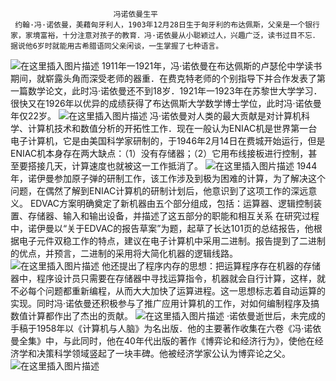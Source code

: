 ﻿                           冯诺依曼生平
     约翰·冯·诺依曼，美藉匈牙利人，1903年12月28日生于匈牙利的布达佩斯，父亲是一个银行家，家境富裕，十分注意对孩子的教育．冯·诺依曼从小聪颖过人，兴趣广泛，读书过目不忘．据说他6岁时就能用古希腊语同父亲闲谈，一生掌握了七种语言。
  ![在这里插入图片描述](https://img-blog.csdn.net/20181014204406296?watermark/2/text/aHR0cHM6Ly9ibG9nLmNzZG4ubmV0L3dlaXhpbl80MzI2ODM5Mw==/font/5a6L5L2T/fontsize/400/fill/I0JBQkFCMA==/dissolve/70)
       1911年一1921年，冯·诺依曼在布达佩斯的卢瑟伦中学读书期间，就崭露头角而深受老师的器重．在费克特老师的个别指导下并合作发表了第一篇数学论文，此时冯·诺依曼还不到18岁．1921年一1923年在苏黎世大学学习．很快又在1926年以优异的成绩获得了布达佩斯大学数学博士学位，此时冯·诺依曼年仅22岁。
       ![在这里插入图片描述](https://img-blog.csdn.net/20181014204828948?watermark/2/text/aHR0cHM6Ly9ibG9nLmNzZG4ubmV0L3dlaXhpbl80MzI2ODM5Mw==/font/5a6L5L2T/fontsize/400/fill/I0JBQkFCMA==/dissolve/70)
       冯·诺依曼对人类的最大贡献是对计算机科学、计算机技术和数值分析的开拓性工作．现在一般认为ENIAC机是世界第一台电子计算机，它是由美国科学家研制的，于1946年2月14日在费城开始运行，但是ENIAC机本身存在两大缺点：（1）没有存储器；（2）它用布线接板进行控制，甚至要搭接几天，计算速度也就被这一工作抵消了。
       ![在这里插入图片描述](https://img-blog.csdn.net/20181014205413270?watermark/2/text/aHR0cHM6Ly9ibG9nLmNzZG4ubmV0L3dlaXhpbl80MzI2ODM5Mw==/font/5a6L5L2T/fontsize/400/fill/I0JBQkFCMA==/dissolve/70)
       1944年，诺伊曼参加原子弹的研制工作，该工作涉及到极为困难的计算，为了解决这个问题，在偶然了解到ENIAC计算机的研制计划后，他意识到了这项工作的深远意义。
       EDVAC方案明确奠定了新机器由五个部分组成，包括：运算器、逻辑控制装置、存储器、输入和输出设备，并描述了这五部分的职能和相互关系 在研究过程中，诺伊曼以“关于EDVAC的报告草案”为题，起草了长达101页的总结报告，他根据电子元件双稳工作的特点，建议在电子计算机中采用二进制。报告提到了二进制的优点，并预言，二进制的采用将大简化机器的逻辑线路。
       ![在这里插入图片描述](https://img-blog.csdn.net/20181014210054306?watermark/2/text/aHR0cHM6Ly9ibG9nLmNzZG4ubmV0L3dlaXhpbl80MzI2ODM5Mw==/font/5a6L5L2T/fontsize/400/fill/I0JBQkFCMA==/dissolve/70)
          他还提出了程序内存的思想：把运算程序存在机器的存储器中，程序设计员只需要在存储器中寻找运算指令，机器就会自行计算，这样，就不必每个问题都重新编程，从而大大加快了运算进程。这一思想标志着自动运算的实现。同时冯·诺依曼还积极参与了推广应用计算机的工作，对如何编制程序及搞数值计算都作出了杰出的贡献。
          ![在这里插入图片描述](https://img-blog.csdn.net/20181014210310545?watermark/2/text/aHR0cHM6Ly9ibG9nLmNzZG4ubmV0L3dlaXhpbl80MzI2ODM5Mw==/font/5a6L5L2T/fontsize/400/fill/I0JBQkFCMA==/dissolve/70)
          ·诺依曼逝世后，未完成的手稿于1958年以《计算机与人脑》为名出版．他的主要著作收集在六卷《冯·诺依曼全集》中，与此同时，他在40年代出版的著作《博弈论和经济行为》，使他在经济学和决策科学领域竖起了一块丰碑。他被经济学家公认为博弈论之父。
          ![在这里插入图片描述](https://img-blog.csdn.net/20181014210506284?watermark/2/text/aHR0cHM6Ly9ibG9nLmNzZG4ubmV0L3dlaXhpbl80MzI2ODM5Mw==/font/5a6L5L2T/fontsize/400/fill/I0JBQkFCMA==/dissolve/70)
